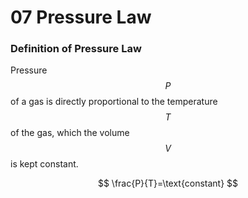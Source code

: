 # 07 Pressure Law

### Definition of Pressure Law

Pressure $$P$$ of a gas is directly proportional to the temperature $$T$$ of the gas, which the volume $$V$$ is kept constant.

$$
\frac{P}{T}=\text{constant}
$$



